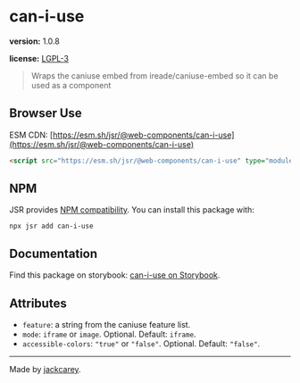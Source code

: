 # can-i-use

**version:** 1.0.8

**license:** [LGPL-3](https://www.tldrlegal.com/search?query=LGPL-3)

> Wraps the caniuse embed from ireade/caniuse-embed so it can be used as a component

## Browser Use

ESM CDN: [https://esm.sh/jsr/@web-components/can-i-use](https://esm.sh/jsr/@web-components/can-i-use)

```html
<script src="https://esm.sh/jsr/@web-components/can-i-use" type="module"></script>
```

## NPM

JSR provides [NPM compatibility](https://jsr.io/docs/npm-compatibility). You can install this package with:

```
npx jsr add can-i-use
```

## Documentation

Find this package on storybook: [can-i-use on Storybook](https://jackcarey.co.uk/web-components/storybook/?path=/docs/can-i-use).

## Attributes

-   `feature`: a string from the caniuse feature list.
-   `mode`: `iframe` or `image`. Optional. Default: `iframe`.
-   `accessible-colors`: `"true"` or `"false"`. Optional. Default: `"false"`.


---

Made by [jackcarey](https://jackcarey.co.uk).
